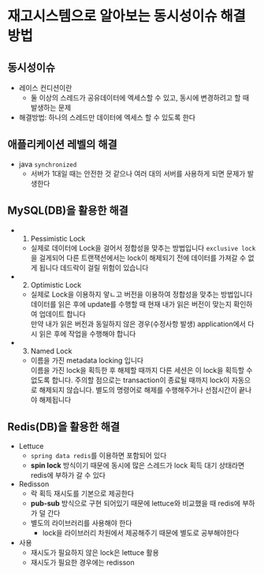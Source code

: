 # 재고시스템으로 알아보는 동시성이슈 해결방법

## 동시성이슈

- 레이스 컨디션이란
  - 둘 이상의 스레드가 공유데이터에 엑세스할 수 있고, 동시에 변경하려고 할 때 발생하는 문제
- 해결방법: 하나의 스레드만 데이터에 엑세스 할 수 있도록 한다

## 애플리케이션 레벨의 해결

- java `synchronized`
  - 서버가 1대일 때는 안전한 것 같으나 여러 대의 서버를 사용하게 되면 문제가 발생한다

## MySQL(DB)을 활용한 해결

- 1. Pessimistic Lock
  - 실제로 데이터에 Lock을 걸어서 정합성을 맞추는 방법입니다
    `exclusive lock`을 걸게되어 다른 트랜잭션에서는 lock이 해제되기 전에 데이터를 가져갈 수 없게 됩니다
    데드락이 걸릴 위험이 있습니다
- 2. Optimistic Lock
  - 실제로 Lock을 이용하지 앟ㄴ고 버전을 이용하여 정합성을 맞추는 방법입니다  
    데이터를 읽은 후에 update를 수행할 때 현재 내가 읽은 버전이 맞는지 확인하여 업데이트 합니다  
    만약 내가 읽은 버전과 동일하지 않은 경우(수정사항 발생) application에서 다시 읽은 후에 작업을 수행해야 합니다
- 3. Named Lock
  - 이름을 가진 metadata locking 입니다  
    이름을 가진 lock을 획득한 후 해제할 때까지 다른 세션은 이 lock을 획득할 수 없도록 합니다.
    주의할 점으로는 transaction이 종료될 때까지 lock이 자동으로 해제되지 않습니다. 별도의 명령어로 해제를 수행해주거나 선점시간이 끝나야 해제됩니다

## Redis(DB)을 활용한 해결

- Lettuce
  - `spring data redis`를 이용하면 포함되어 있다
  - **spin lock** 방식이기 때문에 동시에 많은 스레드가 lock 획득 대기 상태라면 redis에 부하가 갈 수 있다
- Redisson
  - 락 획득 재시도를 기본으로 제공한다
  - **pub-sub** 방식으로 구현 되어있기 때문에 lettuce와 비교했을 때 redis에 부하가 덜 간다
  - 별도의 라이브러리를 사용해야 한다
    - lock을 라이브러리 차원에서 제공해주기 때문에 별도로 공부해야한다
- 사용
  - 재시도가 필요하지 않은 lock은 lettuce 활용
  - 재시도가 필요한 경우에는 redisson
